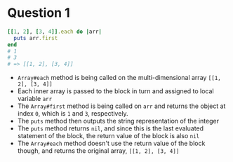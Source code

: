 # Question 1

```ruby
[[1, 2], [3, 4]].each do |arr|
  puts arr.first
end
# 1
# 3
# => [[1, 2], [3, 4]]
```

* `Array#each` method is being called on the multi-dimensional array `[[1, 2], [3, 4]]`
* Each inner array is passed to the block in turn and assigned to local variable `arr`
* The `Array#first` method is being called on `arr` and returns the object at index `0`, which is `1` and `3`, respectively.
* The `puts` method then outputs the string representation of the integer
* The `puts` method returns `nil`, and since this is the last evaluated statement of the block, the return value of the block is also `nil`
* The `Array#each` method doesn't use the return value of the block though, and returns the original array, `[[1, 2], [3, 4]]`
